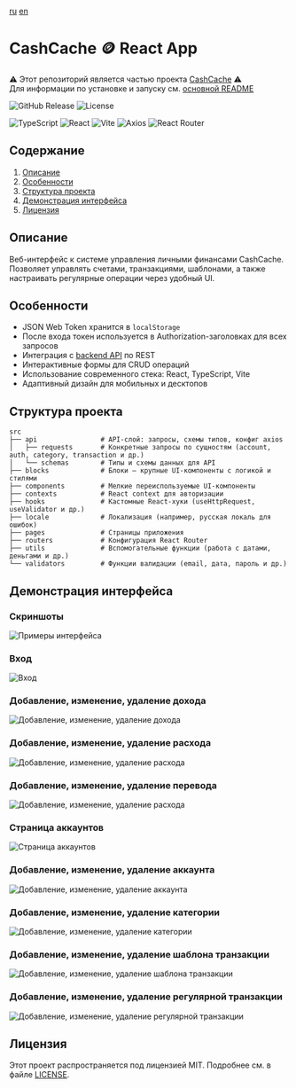 [ru](https://github.com/steqa-cashcache/react-app) [en](https://github.com/steqa-cashcache/.github/blob/main/locale/react-app/README.en.md)

# CashCache :coin: React App
:warning: Этот репозиторий является частью проекта [CashCache](https://github.com/steqa-cashcache) :warning:  
Для информации по установке и запуску см. [основной README](https://github.com/steqa-cashcache)


![GitHub Release](https://img.shields.io/github/v/release/steqa-cashcache/react-app)
![License](https://img.shields.io/badge/license-MIT-green)


![TypeScript](https://img.shields.io/badge/TypeScript-017acc?style=flat&logo=typescript&logoColor=white)
![React](https://img.shields.io/badge/React-49aabf?style=flat&logo=react&logoColor=white)
![Vite](https://img.shields.io/badge/Vite-646CFF?style=flat&logo=vite&logoColor=white)
![Axios](https://img.shields.io/badge/Axios-671ddf?style=flat&logo=axios&logoColor=white)
![React Router](https://img.shields.io/badge/React_Router-CA4245?style=flat&logo=react-router&logoColor=white)

## Содержание
1. [Описание](#описание)
2. [Особенности](#особенности)
3. [Структура проекта](#структура-проекта)
4. [Демонстрация интерфейса](#демонстрация-интерфейса)
5. [Лицензия](#лицензия)


## Описание
Веб-интерфейс к системе управления личными финансами CashCache.  
Позволяет управлять счетами, транзакциями, шаблонами, а также настраивать регулярные операции через удобный UI.


## Особенности
- JSON Web Token хранится в `localStorage`
- После входа токен используется в Authorization-заголовках для всех запросов
- Интеграция с [backend API](https://github.com/steqa-cashcache/api) по REST
- Интерактивные формы для CRUD операций
- Использование современного стека: React, TypeScript, Vite
- Адаптивный дизайн для мобильных и десктопов


## Структура проекта
```
src
├── api                # API-слой: запросы, схемы типов, конфиг axios
│   ├── requests       # Конкретные запросы по сущностям (account, auth, category, transaction и др.)
│   └── schemas        # Типы и схемы данных для API
├── blocks             # Блоки — крупные UI-компоненты с логикой и стилями
├── components         # Мелкие переиспользуемые UI-компоненты
├── contexts           # React context для авторизации
├── hooks              # Кастомные React-хуки (useHttpRequest, useValidator и др.)
├── locale             # Локализация (например, русская локаль для ошибок)
├── pages              # Страницы приложения
├── routers            # Конфигурация React Router
├── utils              # Вспомогательные функции (работа с датами, деньгами и др.)
└── validators         # Функции валидации (email, дата, пароль и др.)
```


## Демонстрация интерфейса
### Скриншоты
![Примеры интерфейса](https://github.com/steqa-cashcache/.github/blob/main/media/interface.png?raw=true)

### Вход
![Вход](https://github.com/steqa-cashcache/.github/blob/main/media/login.gif?raw=true)

### Добавление, изменение, удаление дохода
![Добавление, изменение, удаление дохода](https://github.com/steqa-cashcache/.github/blob/main/media/income.gif?raw=true)

### Добавление, изменение, удаление расхода
![Добавление, изменение, удаление расхода](https://github.com/steqa-cashcache/.github/blob/main/media/expense.gif?raw=true)

### Добавление, изменение, удаление перевода
![Добавление, изменение, удаление расхода](https://github.com/steqa-cashcache/.github/blob/main/media/transfer.gif?raw=true)

### Страница аккаунтов
![Страница аккаунтов](https://github.com/steqa-cashcache/.github/blob/main/media/account.gif?raw=true)

### Добавление, изменение, удаление аккаунта
![Добавление, изменение, удаление аккаунта](https://github.com/steqa-cashcache/.github/blob/main/media/account.gif?raw=true)

### Добавление, изменение, удаление категории
![Добавление, изменение, удаление категории](https://github.com/steqa-cashcache/.github/blob/main/media/category-settings.gif?raw=true)

### Добавление, изменение, удаление шаблона транзакции
![Добавление, изменение, удаление шаблона транзакции](https://github.com/steqa-cashcache/.github/blob/main/media/transaction-template-settings.gif?raw=true)

### Добавление, изменение, удаление регулярной транзакции
![Добавление, изменение, удаление регулярной транзакции](https://github.com/steqa-cashcache/.github/blob/main/media/transaction-template-settings.gif?raw=true)


## Лицензия
Этот проект распространяется под лицензией MIT. Подробнее см. в файле [LICENSE](LICENSE).
